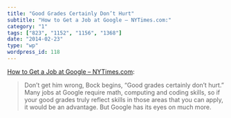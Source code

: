 ```yaml
---
title: "Good Grades Certainly Don’t Hurt"
subtitle: "How to Get a Job at Google – NYTimes.com:"
category: "1"
tags: ["823", "1152", "1156", "1368"]
date: "2014-02-23"
type: "wp"
wordpress_id: 118
---
```

[How to Get a Job at Google – NYTimes.com](http://nyti.ms/1jTJavh):

> Don’t get him wrong, Bock begins, “Good grades certainly don’t hurt.” Many jobs at Google require math, computing and coding skills, so if your good grades truly reflect skills in those areas that you can apply, it would be an advantage. But Google has its eyes on much more.